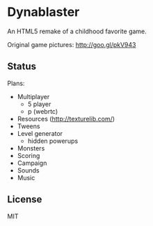 Dynablaster
===========

An HTML5 remake of a childhood favorite game.

Original game pictures:
http://goo.gl/pkV943

Status
------

Plans:

- Multiplayer
  - 5 player
  - p (webrtc)
- Resources (http://texturelib.com/)
- Tweens
- Level generator
    - hidden powerups
- Monsters
- Scoring
- Campaign
- Sounds
- Music

License
-------

MIT
